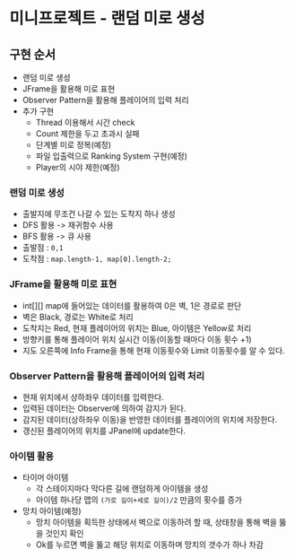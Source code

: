 # 미니프로젝트 - 랜덤 미로 생성

## 구현 순서
- 랜덤 미로 생성
- JFrame을 활용해 미로 표현
- Observer Pattern을 활용해 플레이어의 입력 처리
- 추가 구현
  * Thread 이용해서 시간 check
  * Count 제한을 두고 초과시 실패
  * 단계별 미로 정복(예정)
  * 파일 입출력으로 Ranking System 구현(예정)
  * Player의 시야 제한(예정)

### 랜덤 미로 생성
- 출발지에 무조건 나갈 수 있는 도착지 하나 생성
- DFS 활용 -> 재귀함수 사용
- BFS 활용 -> 큐 사용
- 출발점 : `0,1`
- 도착점 : `map.length-1, map[0].length-2;`

### JFrame을 활용해 미로 표현
- int[][] map에 들어있는 데이터를 활용하여 0은 벽, 1은 경로로 판단
- 벽은 Black, 경로는 White로 처리
- 도착지는 Red, 현재 플레이어의 위치는 Blue, 아이템은 Yellow로 처리
- 방향키를 통해 플레이어 위치 실시간 이동(이동할 때마다 이동 횟수 +1)
- 지도 오른쪽에 Info Frame을 통해 현재 이동횟수와 Limit 이동횟수를 알 수 있다.

### Observer Pattern을 활용해 플레이어의 입력 처리
- 현재 위치에서 상하좌우 데이터를 입력한다.
- 입력된 데이터는 Observer에 의하여 감지가 된다.
- 감지된 데이터(상하좌우 이동)을 반영한 데이터를 플레이어의 위치에 저장한다.
- 갱신된 플레이어의 위치를 JPanel에 update한다.

### 아이템 활용
- 타이머 아이템
  * 각 스테이지마다 막다른 길에 랜덤하게 아이템을 생성
  * 아이템 하나당 맵의 `(가로 길이+세로 길이)/2` 만큼의 횟수를 증가
- 망치 아이템(예정)
  * 망치 아이템을 획득한 상태에서 벽으로 이동하려 할 때, 상태창을 통해 벽을 뚫을 것인지 확인
  * Ok를 누르면 벽을 뚫고 해당 위치로 이동하며 망치의 갯수가 하나 차감
